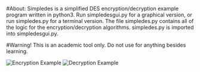 #About:
Simpledes is a simplified DES encryption/decryption example program written in python3. Run simpledesgui.py for a graphical version, or run simpledes.py for a terminal version. The file simpledes.py contains all of the logic for the encryption/decryption algorithms. simpledes.py is imported into simpledesgui.py.

#Warning!
This is an academic tool only. Do not use for anything besides learning.

![Encryption Example](screenshots/encryption.png)
![Decryption Example](screenshots/decryption.png)
